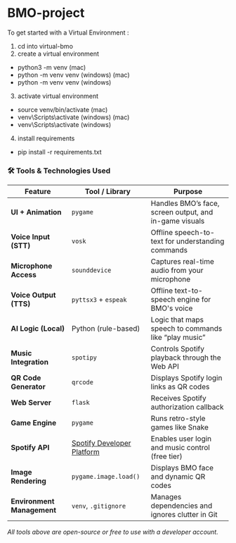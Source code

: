 # BMO-project

To get started with a Virtual Environment :

1. cd into virtual-bmo
2. create a virtual environment
- python3 -m venv (mac)
- python -m venv venv (windows) (mac)
- python -m venv venv (windows)
3. activate virtual environment
- source venv/bin/activate (mac)
- venv\Scripts\activate (windows) (mac)
- venv\Scripts\activate (windows)
4. install requirements
- pip install -r requirements.txt


### 🛠️ Tools & Technologies Used

| Feature                        | Tool / Library | Purpose |
|-------------------------------|----------------|---------|
| **UI + Animation**            | `pygame` | Handles BMO’s face, screen output, and in-game visuals |
| **Voice Input (STT)**         | `vosk` | Offline speech-to-text for understanding commands |
| **Microphone Access**         | `sounddevice` | Captures real-time audio from your microphone |
| **Voice Output (TTS)**        | `pyttsx3` + `espeak` | Offline text-to-speech engine for BMO's voice |
| **AI Logic (Local)**          | Python (rule-based) | Logic that maps speech to commands like “play music” |
| **Music Integration**         | `spotipy` | Controls Spotify playback through the Web API |
| **QR Code Generator**         | `qrcode` | Displays Spotify login links as QR codes |
| **Web Server**                | `flask` | Receives Spotify authorization callback |
| **Game Engine**               | `pygame` | Runs retro-style games like Snake |
| **Spotify API**               | [Spotify Developer Platform](https://developer.spotify.com) | Enables user login and music control (free tier) |
| **Image Rendering**           | `pygame.image.load()` | Displays BMO face and dynamic QR codes |
| **Environment Management**    | `venv`, `.gitignore` | Manages dependencies and ignores clutter in Git |

_All tools above are open-source or free to use with a developer account._
